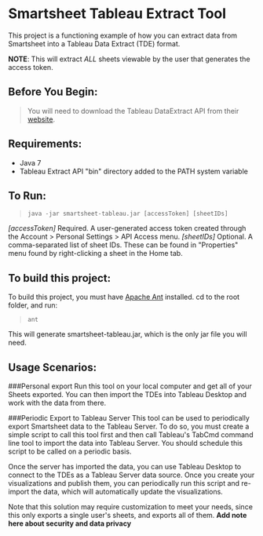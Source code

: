Smartsheet Tableau Extract Tool
=============

This project is a functioning example of how you can extract data from Smartsheet into a Tableau Data Extract (TDE) format.

**NOTE**: This will extract *ALL* sheets viewable by the user that generates the access token.

Before You Begin:
------
>You will need to download the Tableau DataExtract API from their [website](http://www.tableausoftware.com/data-extract-api).


Requirements:
------
  * Java 7 
  * Tableau Extract API "bin" directory added to the PATH system variable
  
To Run:
---
>     java -jar smartsheet-tableau.jar [accessToken] [sheetIDs]
   *[accessToken]* Required. A user-generated access token created through the Account > Personal Settings > API Access menu.
   *[sheetIDs]*  Optional. A comma-separated list of sheet IDs. These can be found in "Properties" menu found by right-clicking a
   sheet in the Home tab.

To build this project: 
--
To build this project, you must have [Apache Ant](http://ant.apache.org/) installed. cd to the root folder, and run:
    
>     ant 

This will generate smartsheet-tableau.jar, which is the only jar file you will need.

Usage Scenarios:
---
###Personal export
Run this tool on your local computer and get all of your Sheets exported. You can then import the TDEs into Tableau Desktop and work with the data from there.

###Periodic Export to Tableau Server
This tool can be used to periodically export Smartsheet data to the Tableau Server. To do so, you must create a simple script to call this tool first and then call Tableau's TabCmd command line tool to import the data into Tableau Server. You should schedule this script to be called on a periodic basis.

Once the server has imported the data, you can use Tableau Desktop to connect to the TDEs as a Tableau Server data source. Once you create your visualizations and publish them, you can periodically run this script and re-import the data, which will automatically update the visualizations.

Note that this solution may require customization to meet your needs, since this only exports a single user's sheets, and exports all of them. **Add note here about security and data privacy**  

